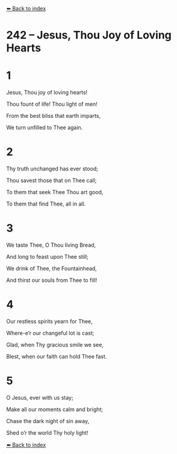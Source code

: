 [⬅️ Back to index](../README.md)

# 242 – Jesus, Thou Joy of Loving Hearts





# 1

Jesus, Thou joy of loving hearts!

Thou fount of life! Thou light of men!

From the best bliss that earth imparts,

We turn unfilled to Thee again.



# 2

Thy truth unchanged has ever stood;

Thou savest those that on Thee call;

To them that seek Thee Thou art good,

To them that find Thee, all in all.



# 3

We taste Thee, O Thou living Bread,

And long to feast upon Thee still;

We drink of Thee, the Fountainhead,

And thirst our souls from Thee to fill!



# 4

Our restless spirits yearn for Thee,

Where-e’r our changeful lot is cast;

Glad, when Thy gracious smile we see,

Blest, when our faith can hold Thee fast.



# 5

O Jesus, ever with us stay;

Make all our moments calm and bright;

Chase the dark night of sin away,

Shed o’r the world Thy holy light!

[⬅️ Back to index](../README.md)
